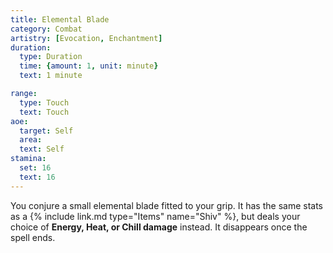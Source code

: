 ```yaml
---
title: Elemental Blade
category: Combat
artistry: [Evocation, Enchantment]
duration:
  type: Duration
  time: {amount: 1, unit: minute}
  text: 1 minute

range:
  type: Touch
  text: Touch 
aoe:
  target: Self
  area: 
  text: Self
stamina:
  set: 16
  text: 16
---
```

You conjure a small elemental blade fitted to your grip. It has the same stats as a {% include link.md type="Items" name="Shiv" %}, but deals your choice of **Energy, Heat, or Chill damage** instead. It disappears once the spell ends.
